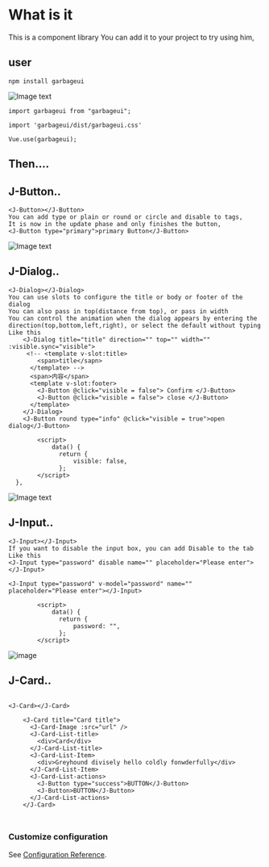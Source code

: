 # What is it

This is a component library
You can add it to your project to try using him,

## user

```
npm install garbageui
```

![Image text](http://101.43.224.51/assets/use.png)

```
import garbageui from "garbageui";
```

```
import 'garbageui/dist/garbageui.css'
```

```
Vue.use(garbageui);
```

## Then....

## J-Button..

```
<J-Button></J-Button>
You can add type or plain or round or circle and disable to tags,
It is now in the update phase and only finishes the button,
<J-Button type="primary">primary Button</J-Button>
```

![Image text](http://101.43.224.51/assets/button.png)

## J-Dialog..

```
<J-Dialog></J-Dialog>
You can use slots to configure the title or body or footer of the dialog
You can also pass in top(distance from top), or pass in width
You can control the animation when the dialog appears by entering the direction(top,bottom,left,right), or select the default without typing
Like this
    <J-Dialog title="title" direction="" top="" width="" :visible.sync="visible">
     <!-- <template v-slot:title>
        <span>title</sapn>
      </template> -->
      <span>内容</span>
      <template v-slot:footer>
        <J-Button @click="visible = false"> Confirm </J-Button>
        <J-Button @click="visible = false"> close </J-Button>
      </template>
    </J-Dialog>
    <J-Button round type="info" @click="visible = true">open dialog</J-Button>

        <script>
            data() {
              return {
                  visible: false,
              };
        </script>
  },
```

![Image text](http://101.43.224.51/assets/dialog.png)

## J-Input..

```
<J-Input></J-Input>
If you want to disable the input box, you can add Disable to the tab
Like this
<J-Input type="password" disable name="" placeholder="Please enter"></J-Input>

<J-Input type="password" v-model="password" name="" placeholder="Please enter"></J-Input>

        <script>
            data() {
              return {
                  password: "",
              };
        </script>
```

![image](http://101.43.224.51/assets/input.png)

## J-Card..

```

<J-Card></J-Card>

    <J-Card title="Card title">
      <J-Card-Image :src="url" />
      <J-Card-List-title>
        <div>Card</div>
      </J-Card-List-title>
      <J-Card-List-Item>
        <div>Greyhound divisely hello coldly fonwderfully</div>
      </J-Card-List-Item>
      <J-Card-List-actions>
        <J-Button type="success">BUTTON</J-Button>
        <J-Button>BUTTON</J-Button>
      </J-Card-List-actions>
    </J-Card>
```


###

```

```

### Customize configuration

See [Configuration Reference](https://cli.vuejs.org/config/).
